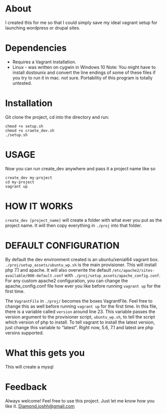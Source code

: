# About
I created this for me so that I could simply save my ideal vagrant setup for launching wordpress or drupal sites.

# Dependencies
- Requires a Vagrant installation.
- Linux - was written on cygwin in Windows 10
     Note: You might have to install dostounix and convert the line endings of some of these files
           if you try to run it in mac. not sure. Portability of this program is totally untested.

# Installation
Git clone the project, cd into the directory and run:
```
chmod +x setup.sh
chmod +x craete_dev.sh
./setup.sh
```

# USAGE
Now you can run create_dev anywhere and pass it a project name like so
```
create_dev my-project
cd my-project
vagrant up
```

# HOW IT WORKS
`create_dev [project_name]` will create a folder with what ever you put as the project name. It will then copy everything in `./proj` into that folder.

# DEFAULT CONFIGURATION
By default the dev environment created is an ubuntu/xenial64 vagrant box. `./proj/setup_assets/ubuntu_wp.sh` is the main provisioner. This will install php 7.1 and apache. It will also overwrite the default `/etc/apache2/sites-available/000-default.conf` with `./proj/setup_assets/apache_config.conf`. For any custom apache2 configuration, you can change the apache_config.conf file how ever you like before running `vagrant up` for the first time.

The `VagrantFile` in `./proj/` becomes the boxes VagrantFile. Feel free to change this as well before running `vagrant up` for the first time. In this file, there is a variable called `version` around line 23. This variable passes the version argument to the provisioner script, `ubuntu_wp.sh`, to tell the script which version of php to install. To tell vagrant to install the latest version, just change this variable to "latest". Right now, 5.6, 7.1 and latest are php versins supported.

# What this gets you
This will create a mysql

# Feedback
Always welcome! Feel free to use this project. Just let me know how you like it. Diamond.joshh@gmail.com

